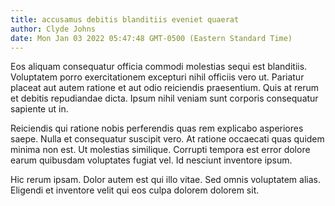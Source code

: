 ```yaml
---
title: accusamus debitis blanditiis eveniet quaerat
author: Clyde Johns
date: Mon Jan 03 2022 05:47:48 GMT-0500 (Eastern Standard Time)
---
```

Eos aliquam consequatur officia commodi molestias sequi est blanditiis. Voluptatem porro exercitationem excepturi nihil officiis vero ut. Pariatur placeat aut autem ratione et aut odio reiciendis praesentium. Quis at rerum et debitis repudiandae dicta. Ipsum nihil veniam sunt corporis consequatur sapiente ut in.

 Reiciendis qui ratione nobis perferendis quas rem explicabo asperiores saepe. Nulla et consequatur suscipit vero. At ratione occaecati quas quidem minima non est. Ut molestias similique. Corrupti tempora est error dolore earum quibusdam voluptates fugiat vel. Id nesciunt inventore ipsum.

 Hic rerum ipsam. Dolor autem est qui illo vitae. Sed omnis voluptatem alias. Eligendi et inventore velit qui eos culpa dolorem dolorem sit.
